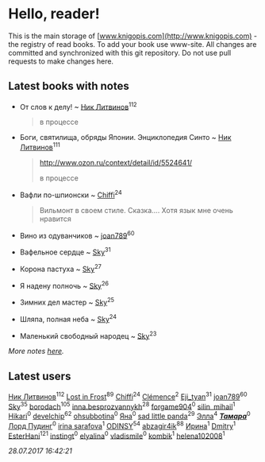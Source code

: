 # Hello, reader!
This is the main storage of [www.knigopis.com](http://www.knigopis.com) - the registry of read books.
To add your book use www-site. All changes are committed and synchronized with this git repository.
Do not use pull requests to make changes here.


## Latest books with notes
* От слов к делу! ~ [Ник Литвинов](users/241/241974816-vkontakte)<sup>112</sup>
    > в процессе

* Боги, святилища, обряды Японии. Энциклопедия Синто ~ [Ник Литвинов](users/241/241974816-vkontakte)<sup>111</sup>
    > http://www.ozon.ru/context/detail/id/5524641/
    > 
    > в процессе

* Вафли по-шпионски ~ [Chiffi](users/105/105831994080785626680-google)<sup>24</sup>
    > Вильмонт в своем стиле. Сказка.... Хотя язык мне очень нравится

* Вино из одуванчиков ~ [joan789](users/240/2401650-vkontakte)<sup>60</sup>

* Вафельное сердце ~ [Sky](users/118/118049897850017649660-google)<sup>31</sup>

* Корона пастуха ~ [Sky](users/118/118049897850017649660-google)<sup>27</sup>

* Я надену полночь ~ [Sky](users/118/118049897850017649660-google)<sup>26</sup>

* Зимних дел мастер ~ [Sky](users/118/118049897850017649660-google)<sup>25</sup>

* Шляпа, полная неба ~ [Sky](users/118/118049897850017649660-google)<sup>24</sup>

* Маленький свободный народец ~ [Sky](users/118/118049897850017649660-google)<sup>23</sup>


_More notes [here](latest_books_with_notes.md)._


## Latest users
[Ник Литвинов](users/241/241974816-vkontakte)<sup>112</sup> 
[Lost in Frost](users/103/103293621948650602575-google)<sup>89</sup> 
[Chiffi](users/105/105831994080785626680-google)<sup>24</sup> 
[Clémence](users/215/215227771-vkontakte)<sup>2</sup> 
[Eji_tyan](users/235/2352103981-twitter)<sup>31</sup> 
[joan789](users/240/2401650-vkontakte)<sup>60</sup> 
[Sky](users/118/118049897850017649660-google)<sup>35</sup> 
[borodach](users/157/15706320-vkontakte)<sup>105</sup> 
[inna.besprozvannykh](users/733/73323849-yandex)<sup>28</sup> 
[forgame904](users/103/103869594497189251620-google)<sup>0</sup> 
[silin_mihail](users/133/1335076-vkontakte)<sup>1</sup> 
[Hikari](users/192/192185074-vkontakte)<sup>0</sup> 
[develchip](users/852/85203415-vkontakte)<sup>62</sup> 
[ohsubbotina](users/556/556889019-twitter)<sup>0</sup> 
[Яна](users/200/20033623-vkontakte)<sup>0</sup> 
[sad little panda](users/188/1882525281990290-facebook)<sup>29</sup> 
[Элла](users/100/1002037069862545-facebook)<sup>4</sup> 
[***Тамара***](users/311/3114181641539446926-mailru)<sup>0</sup> 
[Лорд Пудинг](users/112/112214463787387089052-google)<sup>0</sup> 
[irina sarafova](users/143/1431088546976250-facebook)<sup>1</sup> 
[ODINSY](users/100/100978570902186865324-google)<sup>54</sup> 
[abzagir4ik](users/362/3621623-vkontakte)<sup>88</sup> 
[Ирина](users/636/6366057056655415957-mailru)<sup>1</sup> 
[Dmitry](users/192/192081491-vkontakte)<sup>1</sup> 
[EsterHani](users/305/30558181-vkontakte)<sup>121</sup> 
[instingt](users/189/1894386844216473-facebook)<sup>0</sup> 
[elyalina](users/224/224816-vkontakte)<sup>0</sup> 
[vladismile](users/146/1467491296661560-facebook)<sup>0</sup> 
[kombik](users/102/102787511566083215895-google)<sup>1</sup> 
[helena102008](users/274/27453111-vkontakte)<sup>1</sup> 


_28.07.2017 16:42:21_
